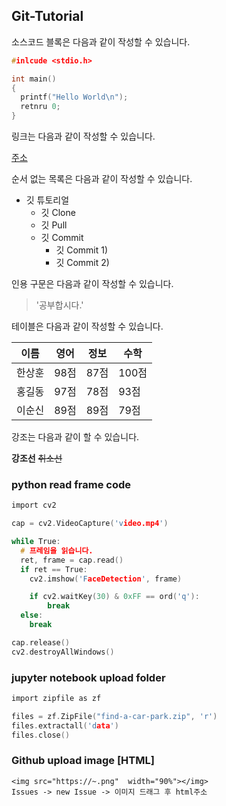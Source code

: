 ## Git-Tutorial

소스코드 블록은 다음과 같이 작성할 수 있습니다.

```c
#inlcude <stdio.h>

int main()
{
  printf("Hello World\n");
  retnru 0;
}

```

링크는 다음과 같이 작성할 수 있습니다.

[주소](https://www.naver.com)

순서 없는 목록은 다음과 같이 작성할 수 있습니다.

* 깃 튜토리얼
  * 깃 Clone
  * 깃 Pull
  * 깃 Commit
    * 깃 Commit 1)
    * 깃 Commit 2)
    
인용 구문은 다음과 같이 작성할 수 있습니다.

> '공부합시다.'

테이블은 다음과 같이 작성할 수 있습니다.

이름|영어|정보|수학
---|---|---|---|
한상훈|98점|87점|100점|
홍길동|97점|78점|93점|
이순신|89점|89점|79점|

강조는 다음과 같이 할 수 있습니다.

**강조선** ~~취소선~~ 

### python read frame code
```c
import cv2

cap = cv2.VideoCapture('video.mp4')

while True:
  # 프레임을 읽습니다.
  ret, frame = cap.read()
  if ret == True:
    cv2.imshow('FaceDetection', frame)

    if cv2.waitKey(30) & 0xFF == ord('q'):
        break
  else:
    break

cap.release()
cv2.destroyAllWindows()
```

### jupyter notebook upload folder

```c
import zipfile as zf

files = zf.ZipFile("find-a-car-park.zip", 'r')
files.extractall('data')
files.close()
```
### Github upload image [HTML]

```
<img src="https://~.png"  width="90%"></img>
Issues -> new Issue -> 이미지 드래그 후 html주소 
```
